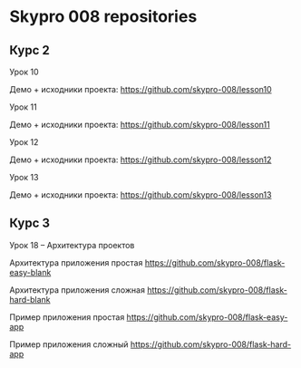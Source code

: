 # Skypro 008 repositories


## Курс 2

Урок 10

Демо + исходники проекта: https://github.com/skypro-008/lesson10

Урок 11

Демо + исходники проекта: https://github.com/skypro-008/lesson11

Урок 12

Демо + исходники проекта: https://github.com/skypro-008/lesson12

Урок 13

Демо + исходники проекта: https://github.com/skypro-008/lesson13

## Курс 3

Урок 18 – Архитектура проектов

Архитектура приложения простая https://github.com/skypro-008/flask-easy-blank

Архитектура приложения сложная https://github.com/skypro-008/flask-hard-blank


Пример приложения простая https://github.com/skypro-008/flask-easy-app

Пример приложения сложный https://github.com/skypro-008/flask-hard-app
